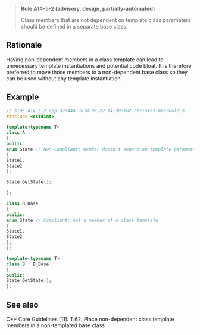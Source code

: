 > **Rule A14-5-2 (advisory, design, partially-automated)**
>
> Class members that are not dependent on template class
> parameters should be defined in a separate base class.

## Rationale

Having non-dependent members in a class template can lead to unnecessary template
instantiations and potential code bloat. It is therefore preferred to move those members
to a non-dependent base class so they can be used without any template instantiation.

## Example

```cpp
// $Id: A14-5-2.cpp 323444 2018-06-22 14:38:18Z christof.meerwald $
#include <cstdint>

template<typename T>
class A
{
public:
enum State // Non-Compliant: member doesn’t depend on template parameter
{
State1,
State2
};

State GetState();

};

class B_Base
{
public:
enum State // Compliant: not a member of a class template
{
State1,
State2
};
};

template<typename T>
class B : B_Base
{
public:
State GetState();
};

```

## See also

C++ Core Guidelines [11]: T.62: Place non-dependent class template members
in a non-templated base class
